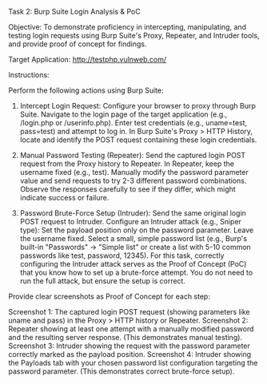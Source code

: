 Task 2: Burp Suite Login Analysis & PoC

Objective: To demonstrate proficiency in intercepting, manipulating, and testing login requests using Burp Suite's Proxy, Repeater, and Intruder tools, and provide proof of concept for findings.

Target Application: http://testphp.vulnweb.com/


Instructions:

Perform the following actions using Burp Suite:

1.  Intercept Login Request:
     Configure your browser to proxy through Burp Suite.
     Navigate to the login page of the target application (e.g., /login.php or /userinfo.php).
     Enter test credentials (e.g., uname=test, pass=test) and attempt to log in.
     In Burp Suite's Proxy > HTTP History, locate and identify the POST request containing these login credentials.

2.  Manual Password Testing (Repeater):
     Send the captured login POST request from the Proxy history to Repeater.
     In Repeater, keep the username fixed (e.g., test).
     Manually modify the password parameter value and send requests to try 2-3 different password combinations. Observe the responses carefully to see if they differ, which might indicate success or failure.

3.  Password Brute-Force Setup (Intruder):
     Send the same original login POST request to Intruder.
     Configure an Intruder attack (e.g., Sniper type):
         Set the payload position only on the password parameter. Leave the username fixed.
         Select a small, simple password list (e.g., Burp's built-in "Passwords" -> "Simple list" or create a list with 5-10 common passwords like test, password, 12345).
         For this task, correctly configuring the Intruder attack serves as the Proof of Concept (PoC) that you know how to set up a brute-force attempt. You do not need to run the full attack, but ensure the setup is correct.


Provide clear screenshots as Proof of Concept for each step:

 Screenshot 1: The captured login POST request (showing parameters like uname and pass) in the Proxy > HTTP history or Repeater.
 Screenshot 2: Repeater showing at least one attempt with a manually modified password and the resulting server response. (This demonstrates manual testing).
 Screenshot 3: Intruder showing the request with the password parameter correctly marked as the payload position.
 Screenshot 4: Intruder showing the Payloads tab with your chosen password list configuration targeting the password parameter. (This demonstrates correct brute-force setup).